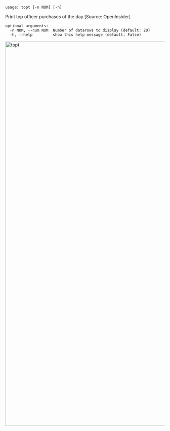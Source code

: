 ```
usage: topt [-n NUM] [-h]
```

Print top officer purchases of the day [Source: OpenInsider]

```
optional arguments:
  -n NUM, --num NUM  Number of datarows to display (default: 20)
  -h, --help         show this help message (default: False)
```

<img width="1216" alt="topt" src="https://user-images.githubusercontent.com/25267873/125373765-9d099480-e37d-11eb-9bc6-a2baaec90050.png">
